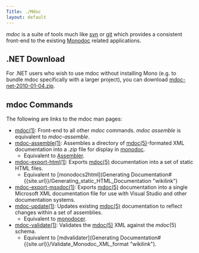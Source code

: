 ```yaml
---
Title: ./Mdoc
layout: default
---
```


*mdoc* is a suite of tools much like [svn](http://subversion.tigris.org)
or [git](http://git.or.cz) which provides a consistent front-end to the
existing [Monodoc]({{site.url}}/Monodoc "wikilink") related applications.

.NET Download
-------------

For .NET users who wish to use mdoc without installing Mono (e.g. to
bundle mdoc specifically with a larger project), you can download
[mdoc-net-2010-01-04.zip](http://www.go-mono.com/archive/mdoc-net-2010-01-04.zip).

mdoc Commands
-------------

The following are links to the mdoc man pages:

-   [mdoc(1)](http://www.go-mono.org/docs/monodoc.ashx?link=man:mdoc(1)):
    Front-end to all other *mdoc* commands. *mdoc assemble* is
    equivalent to *mdoc-assemble*.
-   [mdoc-assemble(1)](http://www.go-mono.org/docs/monodoc.ashx?link=man:mdoc-assemble(1)):
    Assembles a directory of
    [mdoc(5)](http://www.go-mono.org/docs/monodoc.ashx?link=man:mdoc(5))-formated
    XML documentation into a *.zip* file for display in
    [monodoc]({{site.url}}/Monodoc "wikilink").
    -   Equivalent to [Assembler]({{site.url}}/Assembler "wikilink").
-   [mdoc-export-html(1)](http://www.go-mono.org/docs/monodoc.ashx?link=man:mdoc-export-html(1)):
    Exports
    [mdoc(5)](http://www.go-mono.org/docs/monodoc.ashx?link=man:mdoc(5))
    documentation into a set of static HTML files.
    -   Equivalent to
        [monodocs2html](Generating Documentation#{{site.url}}/Generating_static_HTML_Documentation "wikilink")
-   [mdoc-export-msxdoc(1)](http://www.go-mono.org/docs/monodoc.ashx?link=man:mdoc-export-msxdoc(1)):
    Exports
    [mdoc(5)](http://www.go-mono.org/docs/monodoc.ashx?link=man:mdoc(5))
    documentation into a single Microsoft XML documentation file for use
    with Visual Studio and other documentation systems.
-   [mdoc-update(1)](http://www.go-mono.org/docs/monodoc.ashx?link=man:mdoc-update(1)):
    Updates existing
    [mdoc(5)](http://www.go-mono.org/docs/monodoc.ashx?link=man:mdoc(5))
    documentation to reflect changes within a set of assemblies.
    -   Equivalent to [monodocer]({{site.url}}/Monodocer "wikilink").
-   [mdoc-validate(1)](http://www.go-mono.org/docs/monodoc.ashx?link=man:mdoc-validate(1)):
    Validates the
    [mdoc(5)](http://www.go-mono.org/docs/monodoc.ashx?link=man:mdoc(5))
    XML against the *mdoc*(5) schema.
    -   Equivalent to
        [mdvalidater](Generating Documentation#{{site.url}}/Validate_Monodoc_XML_format "wikilink").
